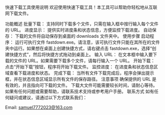 快速下载工具使用说明
欢迎使用快速下载工具！本工具可以帮助你轻松地从互联网下载文件。

功能概述
批量下载： 支持同时下载多个文件，只需在输入框中按行输入每个文件的 URL。
进度显示： 提供实时进度条和状态信息，方便监控下载进度。
自动保存： 下载的文件将自动保存到桌面的 downloads 文件夹中。
使用步骤
启动程序： 运行可执行文件 fastdown.exe。请注意，该可执行文件只能在其所在的文件夹中运行。如果想在桌面上创建快捷方式，请右键点击 fastdown.exe，选择“创建快捷方式”，然后将快捷方式拖动到桌面上。
输入 URL： 在文本框中输入要下载的文件的 URL。如果需要下载多个文件，请每行输入一个 URL。
开始下载： 点击“开始下载”按钮，程序将开始下载文件。
监控进度： 在进度条和状态信息区域查看下载进度和状态。
完成下载： 当所有文件下载完成后，程序会弹出提示框，并在状态信息区域显示所有文件的保存路径。
注意事项
确保提供的 URL 是有效的，并且指向可下载的文件。
下载大文件可能需要较长时间，请耐心等待。
如果有任何问题或需要帮助，请联系技术支持或参考用户手册。
联系方式
如有任何疑问或建议，请通过以下方式联系我们：

Email: samuel7772023@163.com
